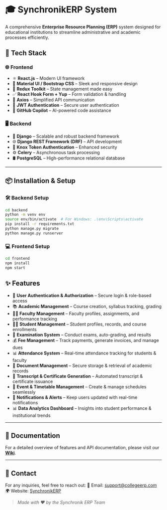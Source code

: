 # 🎓 SynchronikERP System

A comprehensive **Enterprise Resource Planning (ERP)** system designed for educational institutions to streamline administrative and academic processes efficiently.

## 🚀 Tech Stack

### 🌐 Frontend

- ⚛ **React.js** – Modern UI framework
- 🎨 **Material UI / Bootstrap CSS** – Sleek and responsive design
- 🏪 **Redux Toolkit** – State management made easy
- ✅ **React Hook Form + Yup** – Form validation & handling
- 🔗 **Axios** – Simplified API communication
- 🔐 **JWT Authentication** – Secure user authentication
- 🤖 **GitHub Copilot** – AI-powered code assistance

### 🖥️ Backend

- 🐍 **Django** – Scalable and robust backend framework
- 🌐 **Django REST Framework (DRF)** – API development
- 🔑 **Knox Token Authentication** – Enhanced security
- ⚙ **Celery** – Asynchronous task processing
- 🛢 **PostgreSQL** – High-performance relational database

---

## 📦 Installation & Setup

### 🛠 Backend Setup

```bash
cd backend
python -m venv env
source env/bin/activate  # For Windows: .\env\Scripts\activate
pip install -r requirements.txt
python manage.py migrate
python manage.py runserver
```

### 💻 Frontend Setup

```bash
cd frontend
npm install
npm start
```

## ✨ Features

- 🔐 **User Authentication & Authorization** – Secure login & role-based access
- 📚 **Academic Management** – Course creation, syllabus tracking, grading
- 👨‍🏫 **Faculty Management** – Faculty profiles, assignments, and performance tracking
- 👨‍🎓 **Student Management** – Student profiles, records, and course enrollments
- 📝 **Examination System** – Conduct exams, auto-grading, and results
- 💰 **Fee Management** – Track payments, generate invoices, and manage dues
- 📊 **Attendance System** – Real-time attendance tracking for students & faculty
- 📁 **Document Management** – Secure storage & retrieval of academic records
- 📜 **Transcript & Certificate Generation** – Automated transcript & certificate issuance
- 📅 **Event & Timetable Management** – Create & manage schedules seamlessly
- 🔔 **Notifications & Alerts** – Keep users updated with real-time notifications
- 📊 **Data Analytics Dashboard** – Insights into student performance & institutional trends

---

## 📖 Documentation

For a detailed overview of features and API documentation, please visit our **[Wiki](https://github.com/YourRepo/College-ERP/wiki)**.

---

## 📧 Contact

For any inquiries, feel free to reach out:
📩 Email: [support@collegeerp.com](mailto:support@collegeerp.com)
🌍 Website: [SynchronikERP](http://synchronik.co.in/)

> *Made with ❤️ by the Synchronik ERP Team*
